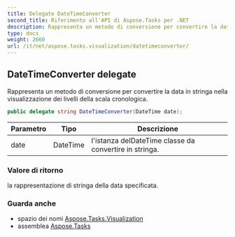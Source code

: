 ```yaml
---
title: Delegate DateTimeConverter
second_title: Riferimento all'API di Aspose.Tasks per .NET
description: Rappresenta un metodo di conversione per convertire la data in stringa nella visualizzazione dei livelli della scala cronologica.
type: docs
weight: 2660
url: /it/net/aspose.tasks.visualization/datetimeconverter/
---
```

## DateTimeConverter delegate

Rappresenta un metodo di conversione per convertire la data in stringa nella visualizzazione dei livelli della scala cronologica.

```csharp
public delegate string DateTimeConverter(DateTime date);
```

| Parametro | Tipo | Descrizione |
| --- | --- | --- |
| date | DateTime | l'istanza delDateTime classe da convertire in stringa. |

### Valore di ritorno

la rappresentazione di stringa della data specificata.

### Guarda anche

* spazio dei nomi [Aspose.Tasks.Visualization](../../aspose.tasks.visualization/)
* assemblea [Aspose.Tasks](../../)


